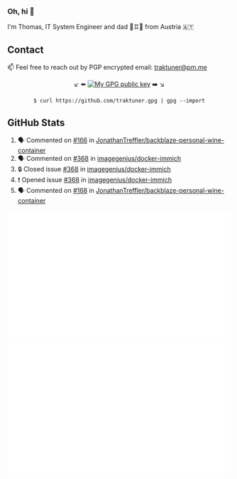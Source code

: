 ### Oh, hi 👋

I'm Thomas, IT System Engineer and dad 👶♊️👶 from Austria 🇦🇹

<!--
**traktuner/traktuner** is a ✨ _special_ ✨ repository because its `README.md` (this file) appears on your GitHub profile.

Here are some ideas to get you started:

- 🔭 I’m currently working on ...
- 🌱 I’m currently learning ...
- 👯 I’m looking to collaborate on ...
- 🤔 I’m looking for help with ...
- 💬 Ask me about ...
- 📫 How to reach me: ...
- 😄 Pronouns: ...
- ⚡ Fun fact: ...
-->

## Contact
📫 Feel free to reach out by PGP encrypted email:
traktuner@pm.me

<div align="center" markdown="1">

↙️ ⬅️ [![My GPG public key](https://img.shields.io/badge/PGP%20public%20key-6D4AFF?style=for-the-badge)](https://github.com/traktuner.gpg) ➡️ ↘️

```shell
$ curl https://github.com/traktuner.gpg | gpg --import
```

</div>

## GitHub Stats
<!--START_SECTION:activity-->
1. 🗣 Commented on [#166](https://github.com/JonathanTreffler/backblaze-personal-wine-container/issues/166#issuecomment-2162129917) in [JonathanTreffler/backblaze-personal-wine-container](https://github.com/JonathanTreffler/backblaze-personal-wine-container)
2. 🗣 Commented on [#368](https://github.com/imagegenius/docker-immich/issues/368#issuecomment-2160761318) in [imagegenius/docker-immich](https://github.com/imagegenius/docker-immich)
3. 🔒 Closed issue [#368](https://github.com/imagegenius/docker-immich/issues/368) in [imagegenius/docker-immich](https://github.com/imagegenius/docker-immich)
4. ❗ Opened issue [#368](https://github.com/imagegenius/docker-immich/issues/368) in [imagegenius/docker-immich](https://github.com/imagegenius/docker-immich)
5. 🗣 Commented on [#168](https://github.com/JonathanTreffler/backblaze-personal-wine-container/pull/168#issuecomment-2160130998) in [JonathanTreffler/backblaze-personal-wine-container](https://github.com/JonathanTreffler/backblaze-personal-wine-container)
<!--END_SECTION:activity-->

![](https://github.com/traktuner/traktuner/blob/master/generated/overview.svg)
![](https://github.com/traktuner/traktuner/blob/master/generated/languages.svg)
